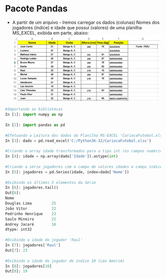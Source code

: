 # Pacote Pandas

+ A partir de um arquivo - Iremos carregar os dados (colunas) Nomes dos jogadores (índice) e idade que possui (valores) de uma planilha MS_EXCEL, exibida em parte, abaixo:
![funcao](/imagens/excel.png)

``` python
#Importando as bibliotecas
In [1]: import numpy as np

In [2]: import pandas as pd

#Efetuando a Leitura dos dados da Planilha MS-EXCEL 'CariocaFutebol.xls'
In [3]: dado = pd.read_excel('C:/Python36-32/CariocaFutebol.xlsx')

#Criando o array idade transformados para o tipo int (os campos numéricos da planilha são carregado como float)
In [4]: idade = np.array(dado['Idade']).astype(int)

#Criando a série jogadores com o campo de valores idades e campo índices nomes
In [5]: jogadores = pd.Series(idade, index=dado['Nome'])

#Exibindo os últimos 5 elementos da Série
In [6]: jogadores.tail()
Out[6]: 
Nome
Douglas Lima         25
João Vitor           22
Pedrinho Henrique    23
Saulo Mineiro        22
Andrey Jacaré        16
dtype: int32

#Exibindo a idade do jogador 'Raul'
In [7]: jogadores['Raul']
Out[7]: 23

#Exibindo a idade do jogador de índice 10 (Léo Amorim)
In [8]: jogadores[10]
Out[8]: 19

```
